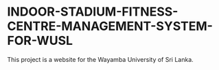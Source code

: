 # INDOOR-STADIUM-FITNESS-CENTRE-MANAGEMENT-SYSTEM-FOR-WUSL
This project is a website for the Wayamba University of Sri Lanka.  
